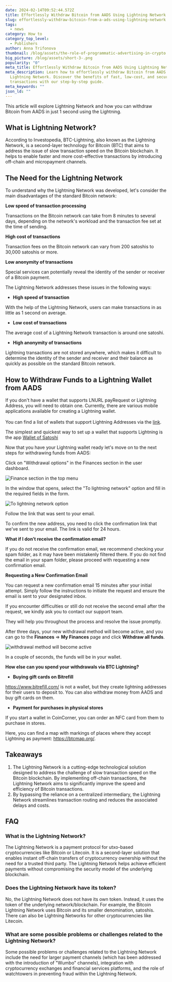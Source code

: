 ```yaml
---
date: 2024-02-14T09:52:44.572Z
title: Effortlessly Withdraw Bitcoin from AADS Using Lightning Network
slug: effortlessly-withdraw-bitcoin-from-a-ads-using-lightning-network
tags:
  - news
category: How to
category_top_level:
  - Publishers
author: Anna Trifonova
thumbnail: /blog/assets/the-role-of-programmatic-advertising-in-crypto.png
big_picture: /blog/assets/short-3-.png
popularity: "0"
meta_title: Effortlessly Withdraw Bitcoin from AADS Using Lightning Network | AADS Blog
meta_description: Learn how to effortlessly withdraw Bitcoin from AADS using the
  Lightning Network. Discover the benefits of fast, low-cost, and secure
  transactions with our step-by-step guide.
meta_keywords: ""
json_ld: ""
---
```

This article will explore Lightning Network and how you can withdraw Bitcoin from AADS in just 1 second using the Lightning.

## What is Lightning Network?

According to Investopedia, BTC-Lightning, also known as the Lightning Network, is a second-layer technology for Bitcoin (BTC) that aims to address the issue of slow transaction speed on the Bitcoin blockchain. It helps to enable faster and more cost-effective transactions by introducing off-chain and micropayment channels.

## The Need for the Lightning Network

To understand why the Lightning Network was developed, let's consider the main disadvantages of the standard Bitcoin network:

**Low speed of transaction processing**

Transactions on the Bitcoin network can take from 8 minutes to several days, depending on the network's workload and the transaction fee set at the time of sending.

**High cost of transactions**

Transaction fees on the Bitcoin network can vary from 200 satoshis to 30,000 satoshis or more. 

**Low anonymity of transactions**

Special services can potentially reveal the identity of the sender or receiver of a Bitcoin payment.

The Lightning Network addresses these issues in the following ways:

* **High speed of transaction** 

With the help of the Lightning Network, users can make transactions in as little as 1 second on average.

* **Low cost of transactions** 

The average cost of a Lightning Network transaction is around one satoshi.

* **High anonymity of transactions** 

Lightning transactions are not stored anywhere, which makes it difficult to determine the identity of the sender and receiver and their balance as quickly as possible on the standard Bitcoin network.

## How to Withdraw Funds to a Lightning Wallet from AADS

If you don't have a wallet that supports LNURL payRequest or Lightning Address, you will need to obtain one. Currently, there are various mobile applications available for creating a Lightning wallet.\
\
You can find a list of wallets that support Lightning Addresses via the [link](https://lightningaddress.com/#providers).

The simplest and quickest way to set up a wallet that supports Lightning is the app [Wallet of Satoshi](https://www.walletofsatoshi.com/)

Now that you have your Lightning wallet ready let's move on to the next steps for withdrawing funds from AADS:

Click on "Withdrawal options" in the Finances section in the user dashboard.  

![Finance section in the top menu](/blog/assets/555.png)

In the window that opens, select the "To lightning network" option and fill in the required fields in the form.

![ To lightning network option](/blog/assets/666.png)

Follow the link that was sent to your email.

To confirm the new address, you need to click the confirmation link that we've sent to your email. The link is valid for 24 hours. 

**What if I don’t receive the confirmation email?** 

If you do not receive the confirmation email, we recommend checking your spam folder, as it may have been mistakenly filtered there. If you do not find the email in your spam folder, please proceed with requesting a new confirmation email.

**Requesting a New Confirmation Email**

You can request a new confirmation email 15 minutes after your initial attempt. Simply follow the instructions to initiate the request and ensure the email is sent to your designated inbox.

If you encounter difficulties or still do not receive the second email after the request, we kindly ask you to contact our support team.

They will help you throughout the process and resolve the issue promptly.

After three days, your new withdrawal method will become active, and you can go to the **Finances** => **My Finances** page and click **Withdraw all funds**.

![withdrawal method will become active](/blog/assets/777.png)

In a couple of seconds, the funds will be in your wallet.

**How else can you spend your withdrawals via BTC Lightning?**

* **Buying gift cards on Bitrefill**

https://www.bitrefill.com/ is not a wallet, but they create lightning addresses for their users to deposit to. You can also withdraw money from AADS and buy gift cards on them.

* **Payment for purchases in physical stores** 

If you start a wallet in CoinCorner, you can order an NFC card from them to purchase in stores. 

Here, you can find a map with markings of places where they accept Lightning as payment: <https://btcmap.org/>.

## Takeaways

1. The Lightning Network is a cutting-edge technological solution designed to address the challenge of slow transaction speed on the Bitcoin blockchain. By implementing off-chain transactions, the Lightning Network aims to significantly improve the speed and efficiency of Bitcoin transactions.
2. By bypassing the reliance on a centralized intermediary, the Lightning Network streamlines transaction routing and reduces the associated delays and costs. 

## FAQ

### **What is the Lightning Network?**

The Lightning Network is a payment protocol for utxo-based cryptocurrencies like Bitcoin or Litecoin. It is a second-layer solution that enables instant off-chain transfers of cryptocurrency ownership without the need for a trusted third party. The Lightning Network helps achieve efficient payments without compromising the security model of the underlying blockchain.

### **Does the Lightning Network have its token?**

No, the Lightning Network does not have its own token. Instead, it uses the token of the underlying network/blockchain. For example, the Bitcoin Lightning Network uses Bitcoin and its smaller denomination, satoshis. There can also be Lightning Networks for other cryptocurrencies like Litecoin.

### **What are some possible problems or challenges related to the Lightning Network?**

Some possible problems or challenges related to the Lightning Network include the need for larger payment channels (which has been addressed with the introduction of "Wumbo" channels), integration with cryptocurrency exchanges and financial services platforms, and the role of watchtowers in preventing fraud within the Lightning Network.